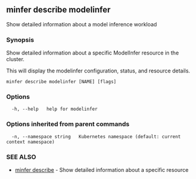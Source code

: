 ## minfer describe modelinfer

Show detailed information about a model inference workload

### Synopsis

Show detailed information about a specific ModelInfer resource in the cluster.

This will display the modelinfer configuration, status, and resource details.

```
minfer describe modelinfer [NAME] [flags]
```

### Options

```
  -h, --help   help for modelinfer
```

### Options inherited from parent commands

```
  -n, --namespace string   Kubernetes namespace (default: current context namespace)
```

### SEE ALSO

* [minfer describe](minfer_describe.md)	 - Show detailed information about a specific resource

